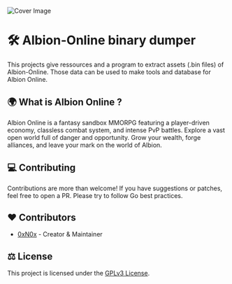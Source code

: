 ![Cover Image](assets/cover.png)

# 🛠️ Albion-Online binary dumper

This projects give ressources and a program to extract assets (.bin files) of Albion-Online.
Those data can be used to make tools and database for Albion Online.

## 🌍 What is Albion Online ?
Albion Online is a fantasy sandbox MMORPG featuring a player-driven economy, classless combat system, and intense PvP battles. Explore a vast open world full of danger and opportunity. Grow your wealth, forge alliances, and leave your mark on the world of Albion. 

## 💻 Contributing
Contributions are more than welcome! If you have suggestions or patches, feel free to open a PR. Please try to follow Go best practices.

## ❤️ Contributors
- [0xN0x](https://github.com/0xN0x/) - Creator & Maintainer

## ⚖️ License
This project is licensed under the [GPLv3 License](LICENSE).